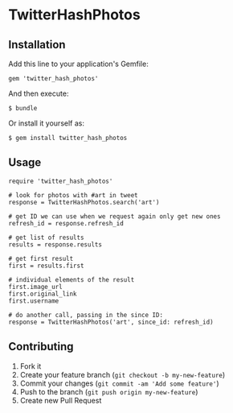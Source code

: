 # TwitterHashPhotos

## Installation

Add this line to your application's Gemfile:

    gem 'twitter_hash_photos'

And then execute:

    $ bundle

Or install it yourself as:

    $ gem install twitter_hash_photos

## Usage

    require 'twitter_hash_photos'

    # look for photos with #art in tweet
    response = TwitterHashPhotos.search('art')

    # get ID we can use when we request again only get new ones
    refresh_id = response.refresh_id

    # get list of results
    results = response.results

    # get first result
    first = results.first

    # individual elements of the result
    first.image_url
    first.original_link
    first.username

    # do another call, passing in the since ID:
    response = TwitterHashPhotos('art', since_id: refresh_id)


## Contributing

1. Fork it
2. Create your feature branch (`git checkout -b my-new-feature`)
3. Commit your changes (`git commit -am 'Add some feature'`)
4. Push to the branch (`git push origin my-new-feature`)
5. Create new Pull Request
